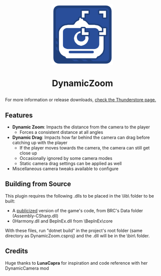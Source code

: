 <p align="center"> <img src="icon.png" alt="DynamicZoom icon" width="200"/> </p> 
<h1> <p align="center" > DynamicZoom </p> </h1> 

 For more information or release downloads, [check the Thunderstore page.](https://thunderstore.io/c/bomb-rush-cyberfunk/p/goatgirl/DynamicZoom)
## Features
- **Dynamic Zoom**: Impacts the distance from the camera to the player
    - Forces a consistent distance at all angles
- **Dynamic Drag**: Impacts how far behind the camera can drag before catching up with the player
    - If the player moves towards the camera, the camera can still get close up
    - Occasionally ignored by some camera modes
    - Static camera drag settings can be applied as well
- Miscellaneous camera tweaks available to configure
## Building from Source
This plugin requires the following .dlls to be placed in the \lib\ folder to be built:
- A [publicized](https://github.com/CabbageCrow/AssemblyPublicizer) version of the game's code, from BRC's Data folder (Assembly-CSharp.dll)
- 0Harmony.dll and BepInEx.dll from \BepInEx\core

With these files, run "dotnet build" in the project's root folder (same directory as DynamicZoom.csproj) and the .dll will be in the \bin\ folder. 

## Credits
Huge thanks to **LunaCapra** for inspiration and code reference with her DynamicCamera mod
